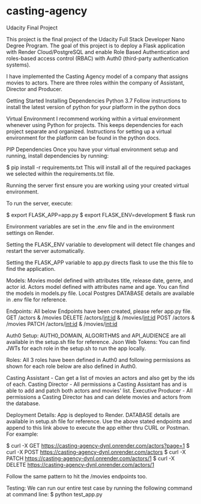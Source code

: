 # casting-agency

Udacity Final Project

This project is the final project of the Udacity Full Stack Developer Nano Degree Program. The goal of this project is to deploy a Flask application with Render Cloud/PostgreSQL and enable Role Based Authentication and roles-based access control (RBAC) with Auth0 (third-party authentication systems).

I have implemented the Casting Agency model of a company that assigns movies to actors. There are three roles within the company of Assistant, Director and Producer.

Getting Started
Installing Dependencies
Python 3.7
Follow instructions to install the latest version of python for your platform in the python docs

Virtual Environment
I recommend working within a virtual environment whenever using Python for projects. This keeps dependencies for each project separate and organized. Instructions for setting up a virtual environment for the platform can be found in the python docs.

PIP Dependencies
Once you have your virtual environment setup and running, install dependencies by running:

$ pip install -r requirements.txt
This will install all of the required packages we selected within the requirements.txt file.

Running the server
first ensure you are working using your created virtual environment.

To run the server, execute:

$ export FLASK_APP=app.py
$ export FLASK_ENV=development
$ flask run

Environment variables are set in the .env file and in the environment settings on Render.

Setting the FLASK_ENV variable to development will detect file changes and restart the server automatically.

Setting the FLASK_APP variable to app.py directs flask to use the this file to find the application.

Models:
Movies model defined with attributes title, release date, genre, and actor id.
Actors model defined with attributes name and age.
You can find the models in models.py file. Local Postgres DATABASE details are available in .env file for reference.

Endpoints:
All below Endpoints have been created, please refer app.py file.
GET /actors & /movies
DELETE /actors/<int:id> & /movies/<int:id>
POST /actors & /movies
PATCH /actors/<int:id> & /movies/<int:id>

Auth0 Setup:
AUTH0_DOMAIN, ALGORITHMS and API_AUDIENCE are all available in the setup.sh file for reference. Json Web Tokens: You can find JWTs for each role in the setup.sh to run the app locally.

Roles: All 3 roles have been defined in Auth0 and following permissions as shown for each role below are also defined in Auth0.

Casting Assistant - Can get a list of movies an actors and also get by the ids of each.
Casting Director - All permissions a Casting Assistant has and is able to add and patch both actors and movies' list.
Executive Producer - All permissions a Casting Director has and can delete movies and actors from the database.

Deployment Details:
App is deployed to Render.
DATABASE details are available in setup.sh file for reference.
Use the above stated endpoints and append to this link above to execute the app either thru CURL or Postman. For example:

$ curl -X GET https://casting-agency-dynl.onrender.com/actors?page=1
$ curl -X POST https://casting-agency-dynl.onrender.com/actors
$ curl -X PATCH https://casting-agency-dynl.onrender.com/actors/1
$ curl -X DELETE https://casting-agency-dynl.onrender.com/actors/1

Follow the same pattern to hit the /movies endpoints too.

Testing:
We can run our entire test case by running the following command at command line:
$ python test_app.py
